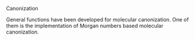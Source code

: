 Canonization

General functions have been developed for molecular canonization. One of them is the implementation of Morgan numbers based molecular canonization.
